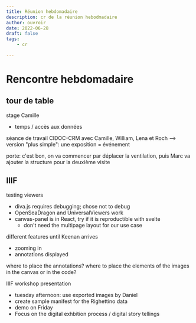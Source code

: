 ```yaml
---
title: Réunion hebdomadaire
description: cr de la réunion hebodmadaire
author: ouvroir
date: 2022-06-28
draft: false
tags:
    - cr
    
---
```


# Rencontre hebdomadaire

## tour de table

stage Camille
- temps / accès aux données

séance de travail CIDOC-CRM avec Camille, William, Lena et Roch
--> version "plus simple": une exposition = événement

porte: c'est bon, on va commencer par déplacer la ventilation, puis Marc va ajouter la structure pour la deuxième visite


## IIIF 

testing viewers
- diva.js requires debugging; chose not to debug
- OpenSeaDragon and UniversalViewers work
- canvas-panel is in React, try if it is reproductible with svelte
    - don't need the multipage layout for our use case
    

different features until Keenan arrives
- zooming in
- annotations displayed

where to place the annotations? where to place the elements of the images
in the canvas or in the code? 


IIIF workshop presentation 
- tuesday afternoon: use exported images by Daniel
- create sample manifest for the Righettino data
- demo on Friday
- Focus on the digital exhbition process / digital story tellings